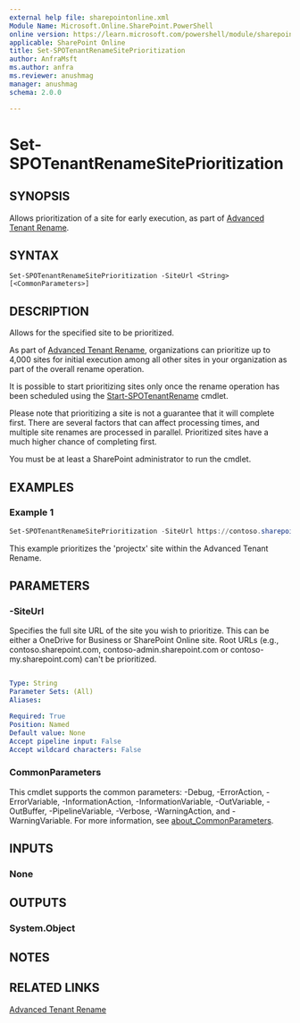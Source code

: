 ```yaml
---
external help file: sharepointonline.xml
Module Name: Microsoft.Online.SharePoint.PowerShell
online version: https://learn.microsoft.com/powershell/module/sharepoint-online/set-spotenantrenamesiteprioritization
applicable: SharePoint Online
title: Set-SPOTenantRenameSitePrioritization
author: AnfraMsft
ms.author: anfra
ms.reviewer: anushmag
manager: anushmag
schema: 2.0.0

---
```


# Set-SPOTenantRenameSitePrioritization
## SYNOPSIS
Allows prioritization of a site for early execution, as part of [Advanced Tenant Rename](/sharepoint/change-your-sharepoint-domain-name#advanced-tenant-rename-preview).
## SYNTAX
```
Set-SPOTenantRenameSitePrioritization -SiteUrl <String> [<CommonParameters>]
```
## DESCRIPTION
Allows for the specified site to be prioritized. 

As part of [Advanced Tenant Rename](/sharepoint/change-your-sharepoint-domain-name#advanced-tenant-rename-preview), organizations can prioritize up to 4,000 sites for initial execution among all other sites in your organization as part of the overall rename operation.

It is possible to start prioritizing sites only once the rename operation has been scheduled using the [Start-SPOTenantRename](Start-SPOTenantRename.md) cmdlet.

Please note that prioritizing a site is not a guarantee that it will complete first. There are several factors that can affect processing times, and multiple site renames are processed in parallel. Prioritized sites have a much higher chance of completing first.

You must be at least a SharePoint administrator to run the cmdlet.

## EXAMPLES

### Example 1

```powershell
Set-SPOTenantRenameSitePrioritization -SiteUrl https://contoso.sharepoint.com/sites/projectx
```

This example prioritizes the 'projectx' site within the Advanced Tenant Rename.

## PARAMETERS

### -SiteUrl

Specifies the full site URL of the site you wish to prioritize. This can be either a OneDrive for Business or SharePoint Online site. Root URLs (e.g., contoso.sharepoint.com, contoso-admin.sharepoint.com or contoso-my.sharepoint.com) can't be prioritized.
```yaml

Type: String
Parameter Sets: (All)
Aliases:

Required: True
Position: Named
Default value: None
Accept pipeline input: False
Accept wildcard characters: False
```

### CommonParameters

This cmdlet supports the common parameters: -Debug, -ErrorAction, -ErrorVariable, -InformationAction, -InformationVariable, -OutVariable, -OutBuffer, -PipelineVariable, -Verbose, -WarningAction, and -WarningVariable. For more information, see [about_CommonParameters](http://go.microsoft.com/fwlink/?LinkID=113216).

## INPUTS

### None

## OUTPUTS

### System.Object

## NOTES

## RELATED LINKS

[Advanced Tenant Rename](https://aka.ms/advancedtenantrename)
